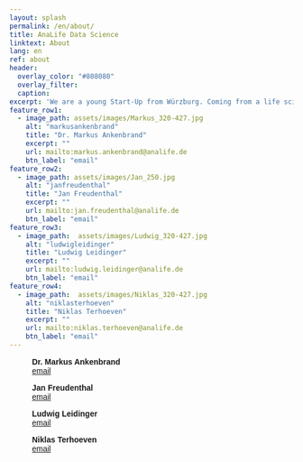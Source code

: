 ```yaml
---
layout: splash
permalink: /en/about/
title: AnaLife Data Science
linktext: About
lang: en
ref: about
header:
  overlay_color: "#808080"
  overlay_filter: 
  caption: 
excerpt: 'We are a young Start-Up from Würzburg. Coming from a life science background we come with many years of experience in handling complex data.'
feature_row1:
  - image_path: assets/images/Markus_320-427.jpg
    alt: "markusankenbrand"
    title: "Dr. Markus Ankenbrand"
    excerpt: ""
    url: mailto:markus.ankenbrand@analife.de
    btn_label: "email"
feature_row2:
  - image_path: assets/images/Jan_250.jpg 
    alt: "janfreudenthal"
    title: "Jan Freudenthal"
    excerpt: ""
    url: mailto:jan.freudenthal@analife.de
    btn_label: "email"
feature_row3:
  - image_path:  assets/images/Ludwig_320-427.jpg
    alt: "ludwigleidinger"
    title: "Ludwig Leidinger"
    excerpt: ""
    url: mailto:ludwig.leidinger@analife.de
    btn_label: "email"
feature_row4:
  - image_path:  assets/images/Niklas_320-427.jpg
    alt: "niklasterhoeven"
    title: "Niklas Terhoeven"
    excerpt: ""
    url: mailto:niklas.terhoeven@analife.de
    btn_label: "email"
---
```


<figure style="width: 200px" class="align-left">
  <img src="{{ site.url }}{{ site.baseurl }}/assets/images/Markus_320-427.jpg" alt="">
  <figcaption style="font-family: 'Fira Sans',sans-serif"><b>Dr. Markus Ankenbrand</b><br /><a href="mailto:markus.ankenbrand@analife.de">email</a></figcaption>
</figure>
<figure style="width: 200px" class="align-left">
  <img src="{{ site.url }}{{ site.baseurl }}/assets/images/Jan_320-427.jpg" alt="">
  <figcaption style="font-family: 'Fira Sans',sans-serif"><b>Jan Freudenthal</b><br /><a href="mailto:jan.freudenthal@analife.de">email</a></figcaption>
</figure>
<figure style="width: 200px" class="align-left">
  <img src="{{ site.url }}{{ site.baseurl }}/assets/images/Ludwig_320-427.jpg" alt="">
  <figcaption style="font-family: 'Fira Sans',sans-serif"><b>Ludwig Leidinger</b><br /><a href="mailto:ludwig.leidinger@analife.de">email</a></figcaption>
</figure>
<figure style="width: 200px" class="align-left">
  <img src="{{ site.url }}{{ site.baseurl }}/assets/images/Niklas_320-427.jpg" alt="">
  <figcaption style="font-family: 'Fira Sans',sans-serif"><b>Niklas Terhoeven</b><br /><a href="mailto:niklas.terhoeven@analife.de">email</a></figcaption>
</figure>




